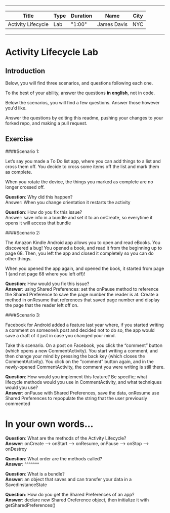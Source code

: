 
---

| Title | Type | Duration | Name | City |
| --- | --- | --- | --- | --- |
| Activity Lifecycle | Lab | "1:00" | James Davis | NYC |

---  
# Activity Lifecycle Lab

## Introduction

Below, you will find three scenarios, and questions following each one.

To the best of your ability, answer the questions **in english**, not in code.

Below the scenarios, you will find a few questions. Answer those however you'd like.

Answer the questions by editing this readme, pushing your changes to your forked repo, and making a pull request.

## Exercise  


####Scenario 1:

Let’s say you made a To Do list app, where you can add things to a list and cross them off. You decide to cross some items off the list and mark them as complete.

When you rotate the device, the things you marked as complete are no longer crossed off.

**Question**: Why did this happen?
<br />Answer: When you change orientation it restarts the activity

**Question**: How do you fix this issue?
<br />Answer: save info in a bundle and set it to an onCreate, so everytime it opens it will access that bundle


####Scenario 2:

The Amazon Kindle Android app allows you to open and read eBooks. You discovered a bug! You opened a book, and read it from the beginning up to page 68. Then, you left the app and closed it completely so you can do other things.

When you opened the app again, and opened the book, it started from page 1 (and not page 68 where you left off)!

**Question**: How would you fix this issue?
<br />**Answer**: using Shared Preferences: set the onPause method to reference the Shared Preference to save the page number the reader is at. Create a method in onResume that references that saved page number and display the page that the reader left off on.


####Scenario 3:

Facebook for Android added a feature last year where, if you started writing a comment on someone’s post and decided not to do so, the app would save a draft of it just in case you changed your mind.

Take this scenario. On a post on Facebook, you click the “comment” button (which opens a new CommentActivity). You start writing a comment, and then change your mind by pressing the back key (which closes the CommentActivity). You click on the “comment” button again, and in the newly-opened CommentActivity, the comment you were writing is still there.

**Question**: How would you implement this feature? Be specific; what lifecycle methods would you use in CommentActivity, and what techniques would you use?
<br />**Answer**: onPause with Shared Preferences, save the data, onResume use Shared Preferences to repopulate the string that the user previously commented



In your own words…
==================

**Question**: What are the methods of the Activity Lifecycle?
<br />**Answer**: onCreate --> onStart --> onResume,  onPause --> onStop --> onDestroy

**Question**: What order are the methods called?
<br />**Answer**: ^^^^^^^

**Question**: What is a bundle?
<br />**Answer**: an object that saves and can transfer your data in a SavedInstanceState

**Question**: How do you get the Shared Preferences of an app?
<br />**Answer**: declare new Shared Oreference object, then initialize it with getSharedPreferences() 
